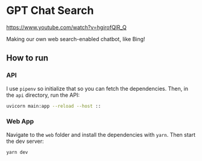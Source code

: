 # GPT Chat Search

https://www.youtube.com/watch?v=hgirofQlR_Q

Making our own web search-enabled chatbot, like Bing!

## How to run

### API

I use `pipenv` so initialize that so you can fetch the dependencies. Then, in the `api` directory, run the API:

```sh
uvicorn main:app --reload --host ::
```

### Web App

Navigate to the `web` folder and install the dependencies with `yarn`. Then start the dev server:

```sh
yarn dev
```
